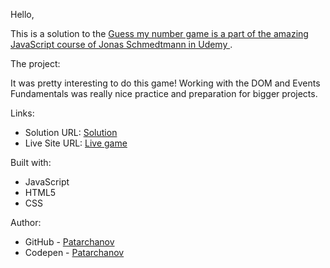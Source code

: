 Hello,

This is a solution to the [Guess my number game is a part of the amazing JavaScript course of Jonas Schmedtmann in Udemy ](https://www.udemy.com/course/the-complete-javascript-course/). 

The project:

It was pretty interesting to do this game!
Working with the DOM and Events Fundamentals was really nice practice and preparation for bigger projects.

Links:

- Solution URL: [Solution](https://github.com/Patarchanov/Guess-my-number)
- Live Site URL: [Live game](https://patarchanov.github.io/Guess-my-number/)

Built with:
- JavaScript
- HTML5
- CSS


Author:

- GitHub - [Patarchanov](https://github.com/Patarchanov)
- Codepen - [Patarchanov](https://codepen.io/Patarchanov)


